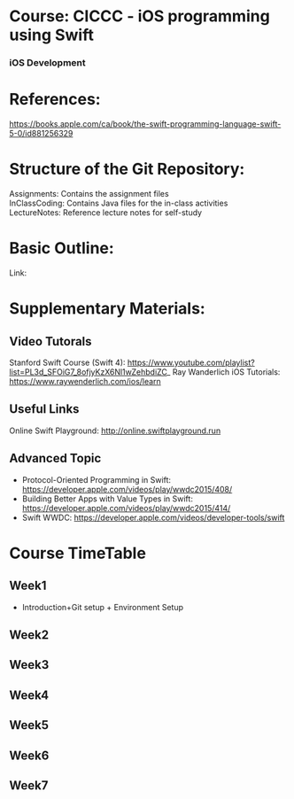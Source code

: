 # Course: CICCC - iOS programming using Swift
### iOS Development

# References:
https://books.apple.com/ca/book/the-swift-programming-language-swift-5-0/id881256329

# Structure of the Git Repository: <br />
Assignments: Contains the assignment files <br />
InClassCoding: Contains Java files for the in-class activities <br />
LectureNotes: Reference lecture notes for self-study <br />

# Basic Outline:
Link: 

# Supplementary Materials:
## Video Tutorals <br />
Stanford Swift Course (Swift 4): https://www.youtube.com/playlist?list=PL3d_SFOiG7_8ofjyKzX6Nl1wZehbdiZC_
Ray Wanderlich iOS Tutorials: https://www.raywenderlich.com/ios/learn

## Useful Links
Online Swift Playground: http://online.swiftplayground.run

## Advanced Topic
- Protocol-Oriented Programming in Swift: https://developer.apple.com/videos/play/wwdc2015/408/
- Building Better Apps with Value Types in Swift: https://developer.apple.com/videos/play/wwdc2015/414/
- Swift WWDC: https://developer.apple.com/videos/developer-tools/swift

# Course TimeTable
## Week1
- Introduction+Git setup + Environment Setup

## Week2


## Week3


## Week4


## Week5


## Week6


## Week7



